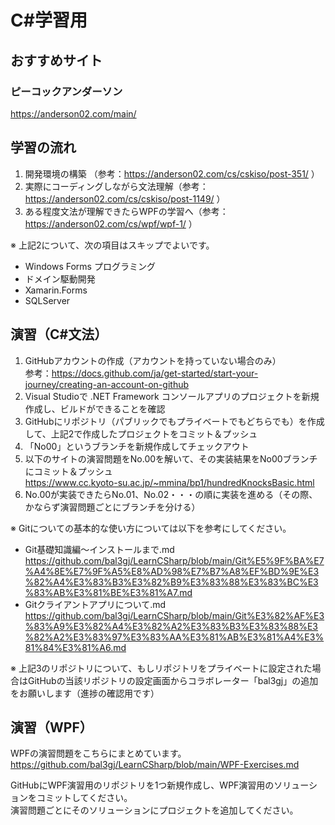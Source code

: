 # C#学習用
## おすすめサイト
### ピーコックアンダーソン
https://anderson02.com/main/

## 学習の流れ
1. 開発環境の構築 （参考：https://anderson02.com/cs/cskiso/post-351/ ）
2. 実際にコーディングしながら文法理解（参考：https://anderson02.com/cs/cskiso/post-1149/ ）
3. ある程度文法が理解できたらWPFの学習へ（参考： https://anderson02.com/cs/wpf/wpf-1/ ）

※ 上記2について、次の項目はスキップでよいです。
- Windows Forms プログラミング
- ドメイン駆動開発
- Xamarin.Forms
- SQLServer

## 演習（C#文法）
1. GitHubアカウントの作成（アカウントを持っていない場合のみ）  
参考：https://docs.github.com/ja/get-started/start-your-journey/creating-an-account-on-github  
2. Visual Studioで .NET Framework コンソールアプリのプロジェクトを新規作成し、ビルドができることを確認
3. GitHubにリポジトリ（パブリックでもプライベートでもどちらでも）を作成して、上記2で作成したプロジェクトをコミット＆プッシュ
4. 「No00」というブランチを新規作成してチェックアウト
5. 以下のサイトの演習問題をNo.00を解いて、その実装結果をNo00ブランチにコミット＆プッシュ  
https://www.cc.kyoto-su.ac.jp/~mmina/bp1/hundredKnocksBasic.html
6. No.00が実装できたらNo.01、No.02・・・の順に実装を進める（その際、かならず演習問題ごとにブランチを分ける）

※ Gitについての基本的な使い方については以下を参考にしてください。  
- Git基礎知識編～インストールまで.md  
https://github.com/bal3gj/LearnCSharp/blob/main/Git%E5%9F%BA%E7%A4%8E%E7%9F%A5%E8%AD%98%E7%B7%A8%EF%BD%9E%E3%82%A4%E3%83%B3%E3%82%B9%E3%83%88%E3%83%BC%E3%83%AB%E3%81%BE%E3%81%A7.md  
- Gitクライアントアプリについて.md  
https://github.com/bal3gj/LearnCSharp/blob/main/Git%E3%82%AF%E3%83%A9%E3%82%A4%E3%82%A2%E3%83%B3%E3%83%88%E3%82%A2%E3%83%97%E3%83%AA%E3%81%AB%E3%81%A4%E3%81%84%E3%81%A6.md  
  
※ 上記3のリポジトリについて、もしリポジトリをプライベートに設定された場合はGitHubの当該リポジトリの設定画面からコラボレーター「bal3gj」の追加をお願いします（進捗の確認用です）


## 演習（WPF）
WPFの演習問題をこちらにまとめています。  
https://github.com/bal3gj/LearnCSharp/blob/main/WPF-Exercises.md  

GitHubにWPF演習用のリポジトリを1つ新規作成し、WPF演習用のソリューションをコミットしてください。  
演習問題ごとにそのソリューションにプロジェクトを追加してください。  
